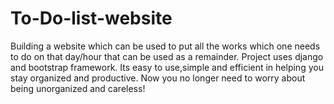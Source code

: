# To-Do-list-website
Building a website which can be used to put all the works which one needs to do on that day/hour that can be used as a remainder.
Project uses django and bootstrap framework.
Its easy to use,simple and efficient in helping you stay organized and productive.
Now you no longer need to worry about being unorganized and careless!
